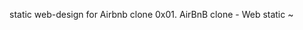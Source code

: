 static web-design for Airbnb clone
0x01. AirBnB clone - Web static
~                               
